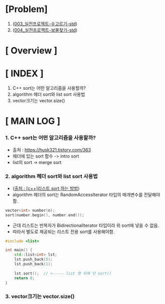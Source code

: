# [Problem]
1. ([003_실전프로젝트-수고르기-std](../kmu_practical_programming/003_kpp_number_picking.cpp))
2. ([004_실전프로젝트-보물찾기-std](../kmu_practical_programming/004_kpp_treasure_hunt.cpp))
# [ Overview ]

# [ INDEX ]
1. C++ sort는 어떤 알고리즘을 사용할까?
2. algorithm 헤더 sort와 list sort 사용법
3. vector크기는 vector.size()
# [ MAIN LOG ]
### 1. C++ sort는 어떤 알고리즘을 사용할까?
- 출처 : https://husk321.tistory.com/363
- <algorithm> 헤더에 있는 sort 함수 -> intro sort
- list의 sort -> merge sort
  
### 2. algorithm 헤더 sort와 list sort 사용법
- ([출처 : [c++]리스트 sort 하는 방법](https://blossoming-man.tistory.com/entry/%EB%A6%AC%EC%8A%A4%ED%8A%B8%EC%9D%98-%EB%B0%98%EB%B3%B5%EC%9E%90%EB%8A%94-BidirectionalIterator-%ED%83%80%EC%9E%85%EC%9D%B4%EB%8B%A4))
- algorithm 헤더의 sort는 RandomAccessIterator 타입의 매개변수를 전달해야 함.
```cpp
vector<int> number(n);
sort(number.begin(), number.end());
```
- 근데 리스트는 반복자가 BidirectionalIterator 타입이라 위 sort에 넣을 수 없음.
- 따라서 별도로 제공되는 리스트 전용 sort를 사용해야함.
```cpp
#include <list>

int main() {
	std::list<int> lst;
    lst.push_back(5);
    lst.push_back(1);
    
    lst.sort();  // <----- list 명 뒤에 닷 sort()
    return 0;
}

```
### 3. vector크기는 vector.size()